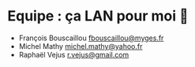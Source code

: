 # Equipe : ça LAN pour moi 🤙

* François Bouscaillou fbouscaillou@myges.fr
* Michel Mathy michel.mathy@yahoo.fr
* Raphaël Vejus r.vejus@gmail.com
